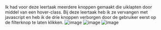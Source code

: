 Ik had voor deze leertaak meerdere knoppen gemaakt die uiklapten door middel van een hover-class. Bij deze leertaak heb ik ze vervangen met javascript en heb ik de drie knoppen verborgen door de gebruiker eerst op de filterknop te laten klikken.
![image](https://user-images.githubusercontent.com/112855849/214008986-98779201-1fdb-407b-985b-4bfa238bb2ee.png)
![image](https://user-images.githubusercontent.com/112855849/214009029-5ad96ade-63b5-443e-bfc6-e22ccbb0107f.png)
![image](https://user-images.githubusercontent.com/112855849/214009082-aed4ff28-ed82-436d-abd9-b1007730f554.png)
 
